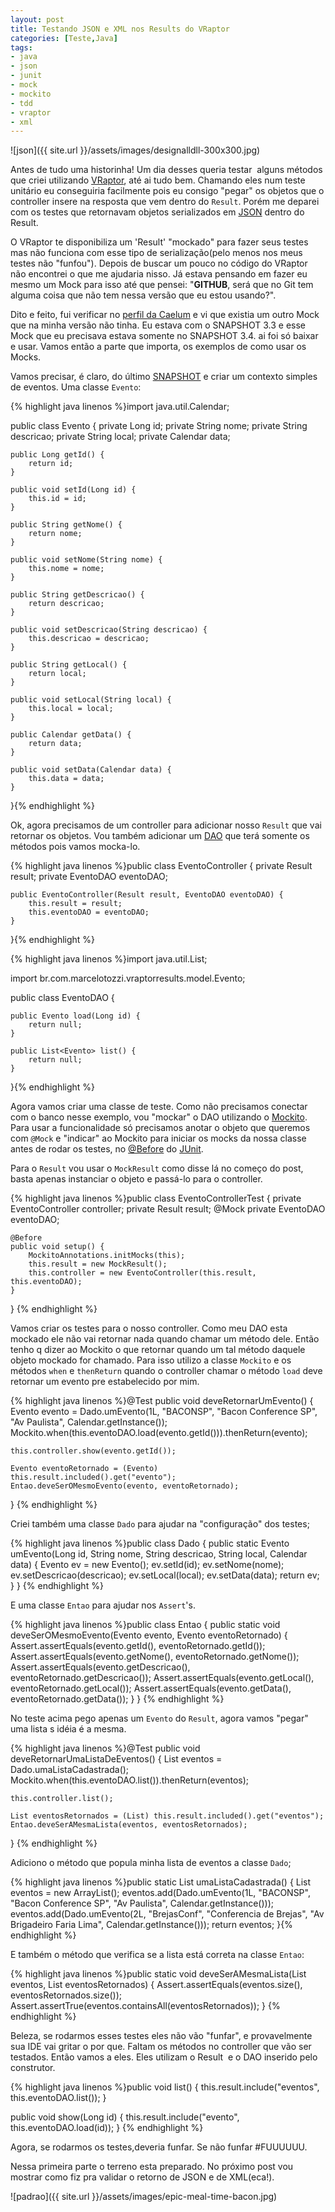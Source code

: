 ```yaml
---
layout: post
title: Testando JSON e XML nos Results do VRaptor
categories: [Teste,Java]
tags:
- java
- json
- junit
- mock
- mockito
- tdd
- vraptor
- xml
---
```


![json]({{ site.url }}/assets/images/designalldll-300x300.jpg)

Antes de tudo uma historinha! Um dia desses queria testar  alguns métodos que criei utilizando <a href="http://vraptor.caelum.com.br/" target="_blank">VRaptor</a>, até ai tudo bem. Chamando eles num teste unitário eu conseguiria facilmente pois eu consigo "pegar" os objetos que o controller insere na resposta que vem dentro do `Result`. Porém me deparei com os testes que retornavam objetos serializados em <a href="http://www.json.org/" target="_blank">JSON</a> dentro do Result.

O VRaptor te disponibiliza um 'Result' "mockado" para fazer seus testes mas não funciona com esse tipo de serialização(pelo menos nos meus testes não "funfou"). Depois de buscar um pouco no código do VRaptor não encontrei o que me ajudaria nisso. Já estava pensando em fazer eu mesmo um Mock para isso até que pensei: "**GITHUB**, será que no Git tem alguma coisa que não tem nessa versão que eu estou usando?".

Dito e feito, fui verificar no <a href="https://github.com/caelum/vraptor" target="_blank">perfil da Caelum</a> e vi que existia um outro Mock que na minha versão não tinha. Eu estava com o SNAPSHOT 3.3 e esse Mock que eu precisava estava somente no SNAPSHOT 3.4. ai foi só baixar e usar. Vamos então a parte que importa, os exemplos de como usar os Mocks.

Vamos precisar, é claro, do último <a href="https://oss.sonatype.org/content/repositories/snapshots/br/com/caelum/vraptor/" target="_blank">SNAPSHOT</a> e criar um contexto simples de eventos. Uma classe `Evento`:

{% highlight java linenos %}import java.util.Calendar;

public class Evento {
	private Long id;
	private String nome;
	private String descricao;
	private String local;
	private Calendar data;

	public Long getId() {
		return id;
	}

	public void setId(Long id) {
		this.id = id;
	}

	public String getNome() {
		return nome;
	}

	public void setNome(String nome) {
		this.nome = nome;
	}

	public String getDescricao() {
		return descricao;
	}

	public void setDescricao(String descricao) {
		this.descricao = descricao;
	}

	public String getLocal() {
		return local;
	}

	public void setLocal(String local) {
		this.local = local;
	}

	public Calendar getData() {
		return data;
	}

	public void setData(Calendar data) {
		this.data = data;
	}
}{% endhighlight %}

Ok, agora precisamos de um controller para adicionar nosso `Result` que vai retornar os objetos. Vou também adicionar um <a href="http://java.sun.com/blueprints/corej2eepatterns/Patterns/DataAccessObject.html" target="_blank">DAO</a> que terá somente os métodos pois vamos mocka-lo.

{% highlight java linenos %}public class EventoController {
	private Result result;
	private EventoDAO eventoDAO;

	public EventoController(Result result, EventoDAO eventoDAO) {
		this.result = result;
		this.eventoDAO = eventoDAO;
	}
}{% endhighlight %}

{% highlight java linenos %}import java.util.List;

import br.com.marcelotozzi.vraptorresults.model.Evento;

public class EventoDAO {

	public Evento load(Long id) {
		return null;
	}

	public List<Evento> list() {
		return null;
	}
}{% endhighlight %}

Agora vamos criar uma classe de teste. Como não precisamos conectar com o banco nesse exemplo, vou "mockar" o DAO utilizando o <a href="http://mockito.org/" target="_blank">Mockito</a>. Para usar a funcionalidade só precisamos anotar o objeto que queremos com `@Mock` e "indicar" ao Mockito para iniciar os mocks da nossa classe antes de rodar os testes, no <a href="http://junit.sourceforge.net/doc/cookbook/cookbook.htm" target="_blank">@Before</a> do <a href="http://www.junit.org/" target="_blank">JUnit</a>.

Para o `Result` vou usar o `MockResult` como disse lá no começo do post, basta apenas instanciar o objeto e passá-lo para o controller.

{% highlight java linenos %}public class EventoControllerTest {
	private EventoController controller;
	private Result result;
	@Mock
	private EventoDAO eventoDAO;

	@Before
	public void setup() {
		MockitoAnnotations.initMocks(this);
		this.result = new MockResult();
		this.controller = new EventoController(this.result, this.eventoDAO);
	}
}
{% endhighlight %}

Vamos criar os testes para o nosso controller. Como meu DAO esta mockado ele não vai retornar nada quando chamar um método dele. Então tenho q dizer ao Mockito o que retornar quando um tal método daquele objeto mockado for chamado. Para isso utilizo a classe `Mockito` e os métodos `when` e `thenReturn` quando o controller chamar o método `load` deve retornar um evento pre estabelecido por mim.

{% highlight java linenos %}@Test
public void deveRetornarUmEvento() {
	Evento evento = Dado.umEvento(1L, "BACONSP", "Bacon Conference SP",
				"Av Paulista", Calendar.getInstance());
	Mockito.when(this.eventoDAO.load(evento.getId())).thenReturn(evento);

	this.controller.show(evento.getId());

	Evento eventoRetornado = (Evento) this.result.included().get("evento");
	Entao.deveSerOMesmoEvento(evento, eventoRetornado);
}
{% endhighlight %}

Criei também uma classe `Dado` para ajudar na "configuração" dos testes;

{% highlight java linenos %}public class Dado {
	public static Evento umEvento(Long id, String nome, String descricao,
			String local, Calendar data) {
		Evento ev = new Evento();
		ev.setId(id);
		ev.setNome(nome);
		ev.setDescricao(descricao);
		ev.setLocal(local);
		ev.setData(data);
		return ev;
	}
}
{% endhighlight %}

E uma classe `Entao` para ajudar nos `Assert`'s.

{% highlight java linenos %}public class Entao {
	public static void deveSerOMesmoEvento(Evento evento, Evento eventoRetornado) {
		Assert.assertEquals(evento.getId(), eventoRetornado.getId());
		Assert.assertEquals(evento.getNome(), eventoRetornado.getNome());
		Assert.assertEquals(evento.getDescricao(), eventoRetornado.getDescricao());
		Assert.assertEquals(evento.getLocal(), eventoRetornado.getLocal());
		Assert.assertEquals(evento.getData(), eventoRetornado.getData());
	}
}
{% endhighlight %}

No teste acima pego apenas um `Evento` do `Result`, agora vamos "pegar" uma lista s idéia é a mesma.

{% highlight java linenos %}@Test
public void deveRetornarUmaListaDeEventos() {
	List eventos = Dado.umaListaCadastrada();
	Mockito.when(this.eventoDAO.list()).thenReturn(eventos);

	this.controller.list();

	List eventosRetornados = (List) this.result.included().get("eventos");
	Entao.deveSerAMesmaLista(eventos, eventosRetornados);
}
{% endhighlight %}

Adiciono o método que popula minha lista de eventos a classe `Dado`;

{% highlight java linenos %}public static List<Evento> umaListaCadastrada() {
	List<Evento> eventos = new ArrayList<Evento>();
	eventos.add(Dado.umEvento(1L, "BACONSP", "Bacon Conference SP", "Av Paulista", 
		Calendar.getInstance()));
	eventos.add(Dado.umEvento(2L, "BrejasConf", "Conferencia de Brejas", 
		"Av Brigadeiro Faria Lima", Calendar.getInstance()));
	return eventos;
}{% endhighlight %}

E também o método que verifica se a lista está correta na classe `Entao`:

{% highlight java linenos %}public static void deveSerAMesmaLista(List<Evento> eventos, 
	List<Evento> eventosRetornados) {
	Assert.assertEquals(eventos.size(), eventosRetornados.size());
	Assert.assertTrue(eventos.containsAll(eventosRetornados));
}
{% endhighlight %}

Beleza, se rodarmos esses testes eles não vão "funfar", e provavelmente sua IDE vai gritar o por que. Faltam os métodos no controller que vão ser testados. Então vamos a eles. Eles utilizam o Result  e o DAO inserido pelo construtor.

{% highlight java linenos %}public void list() {
	this.result.include("eventos", this.eventoDAO.list());
}

public void show(Long id) {
	this.result.include("evento", this.eventoDAO.load(id));
}
{% endhighlight %}

Agora, se rodarmos os testes,deveria funfar. Se não funfar #FUUUUUU.

Nessa primeira parte o terreno esta preparado. No próximo post vou mostrar como fiz pra validar o retorno de JSON e de XML(eca!).

![padrao]({{ site.url }}/assets/images/epic-meal-time-bacon.jpg)
